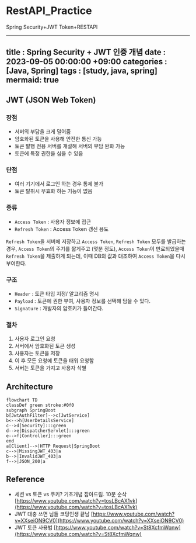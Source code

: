 # RestAPI_Practice
Spring Security+JWT Token+RESTAPI

---
title : Spring Security + JWT 인증 개념
date : 2023-09-05 00:00:00 +09:00
categories : [Java, Spring]
tags : [study, java, spring] 
mermaid: true
---

## JWT (JSON Web Token)

### 장점
- 서버의 부담을 크게 덜어줌
- 암호화된 토큰을 사용해 안전한 통신 가능
- 토큰 발행 전용 서버를 개설해 서버의 부담 완화 가능
- 토큰에 특정 권한을 심을 수 있음

### 단점
- 여러 기기에서 로그인 하는 경우 통제 불가
- 토큰 탈취시 무효화 하는 기능이 없음

### 종류
- ```Access Token``` : 사용자 정보에 접근
- ```Refresh Token``` : Access Token 갱신 용도

```Refresh Token```을 서버에 저장하고 ```Access Token```, ```Refresh Token``` 모두를 발급하는 경우, ```Access Token```의 주기를 짧게주고 (몇분 정도), ```Access Token```이 만료되었을때 ```Refresh Token```을 제출하게 되는데, 이때 DB의 값과 대조하여 ```Access Token```을 다시 부여한다. 

### 구조
- ```Header``` : 토큰 타입 지정/ 알고리즘 명시
- ```Payload``` : 토큰에 권한 부여, 사용자 정보를 선택해 담을 수 있다.
- ```Signature``` : 개발자의 암호키가 들어간다.

### 절차
1. 사용자 로그인 요청
2. 서버에서 암호화된 토큰 생성
3. 사용자는 토큰을 저장
4. 이 후 모든 요청에 토큰을 태워 요청함
5. 서버는 토큰을 가지고 사용자 식별


## Architecture

```mermaid
flowchart TD
classDef green stroke:#0f0
subgraph SpringBoot
b[JwtAuthFilter]-->c[JwtService]
b<-->h[UserDetailsService]
c-->d[Security]:::green
d-->e[DispatcherServlet]:::green
e-->f[Controller]:::green
end
a[Client]-->|HTTP Request|SpringBoot
c-->|MissingJWT_403|a
b-->|InvalidJWT_403|a
f-->|JSON_200|a
```

## Reference

- 세션 vs 토큰 vs 쿠키? 기초개념 잡아드림. 10분 순삭[https://www.youtube.com/watch?v=tosLBcAX1vk](https://www.youtube.com/watch?v=tosLBcAX1vk)
- JWT 대충 쓰면 님들 코딩인생 끝남 [https://www.youtube.com/watch?v=XXseiON9CV0](https://www.youtube.com/watch?v=XXseiON9CV0)
- JWT 토큰 사용법 [https://www.youtube.com/watch?v=St8XcfmWqnw](https://www.youtube.com/watch?v=St8XcfmWqnw)
